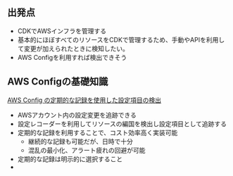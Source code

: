 
## 出発点
- CDKでAWSインフラを管理する
- 基本的にほぼすべてのリソースをCDKで管理するため、手動やAPIを利用して変更が加えられたときに検知したい。
- AWS Configを利用すれば検出できそう

## AWS Configの基礎知識
[AWS Config の定期的な記録を使用した設定項目の検出](https://aws.amazon.com/jp/blogs/news/how-to-record-resource-configuration-changes-periodically-with-aws-config/)
- AWSアカウント内の設定変更を追跡できる
- 設定レコーダーを利用してリソースの編国を検出し設定項目として追跡する
- 定期的な記録を利用することで、コスト効率高く実装可能
	- 継続的な記録も可能だが、日時で十分
	- 混乱の最小化、アラート疲れの回避が可能
- 定期的な記録は明示的に選択すること
- 